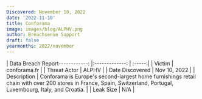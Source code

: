 ```yaml
---
Discovered: November 10, 2022
date: '2022-11-10'
title: Conforama
image: images/blog/ALPHV.png
author: Breachsense Support
draft: false
yearmonths: 2022/november
---
```


| Data Breach Report------------:     |:-------------:    | :-----:|
| Victim      | conforama.fr      | 
| Threat Actor      | ALPHV      | 
| Date Discovered      | Nov 10, 2022      | 
| Description      | Conforama is Europe's second-largest home furnishings retail chain with over 200 stores in France, Spain, Switzerland, Portugal, Luxembourg, Italy, and Croatia.      | 
| Leak Size      | N/A      | 

